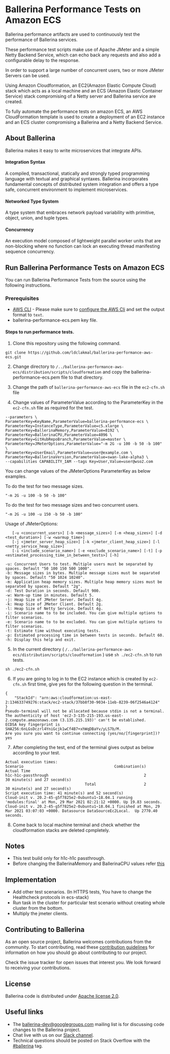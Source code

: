 # Ballerina Performance Tests on Amazon ECS

Ballerina performance artifacts are used to continuously test the performance of Ballerina services.

These performance test scripts make use of Apache JMeter and a simple Netty Backend Service, which can echo back any 
requests and also add a configurable delay to the response.

In order to support a large number of concurrent users, two or more JMeter Servers can be used.

Using Amazon Cloudformation, an EC2(Amazon Elastic Compute Cloud) stack which acts as a local machine and an ECS (Amazon Elastic Container Service) stack compromising of a Netty server and Ballerina service are created.

To fully automate the performance tests on amazon ECS, an AWS CloudFormation template is used to create a deployment of an EC2 
instance and an ECS cluster compromising a Ballerina and a Netty Backend Service.

## About Ballerina

Ballerina makes it easy to write microservices that integrate APIs.

#### Integration Syntax
A compiled, transactional, statically and strongly typed programming language with textual and graphical syntaxes. Ballerina incorporates fundamental concepts of distributed system integration and offers a type safe, concurrent environment to implement microservices.

#### Networked Type System
A type system that embraces network payload variability with primitive, object, union, and tuple types.

#### Concurrency
An execution model composed of lightweight parallel worker units that are non-blocking where no function can lock an executing thread manifesting sequence concurrency.

## Run Ballerina Performance Tests on Amazon ECS

You can run Ballerina Performance Tests from the source using the following instructions.

### Prerequisites

* [AWS CLI](https://aws.amazon.com/cli/) - Please make sure to [configure the AWS Cli](https://docs.aws.amazon.com/cli/latest/userguide/cli-chap-getting-started.html)
and set the output format to `text`.
* ballerina-performance-ecs.pem key file.

#### Steps to run performance tests.

1. Clone this repository using the following command.

```
git clone https://github.com/ldclakmal/ballerina-performance-aws-ecs.git
```

2. Change directory to `/../ballerina-performance-aws-ecs/distribution/scripts/cloudformation` and copy the ballerina-performance-ecs.pem file to that directory.

3. Change the path of `ballerina-performance-aws-ecs` file in the `ec2-cfn.sh` file

4. Change values of ParameterValue according to the ParameterKey in the `ec2-cfn.sh` file as required for the test.

```
--parameters \
ParameterKey=KeyName,ParameterValue=ballerina-performance-ecs \
ParameterKey=InstanceType,ParameterValue=c5.xlarge \
ParameterKey=BallerinaMemory,ParameterValue=8192 \
ParameterKey=BallerinaCPU,ParameterValue=4096 \
ParameterKey=GitHubRepoBranch,ParameterValue=master \
ParameterKey=JMeterOptions,ParameterValue="-m 2G -u 100 -b 50 -b 100" \
ParameterKey=UserEmail,ParameterValue=user@example.com \
ParameterKey=BallerinaVersion,ParameterValue=swan-lake-alpha3 \
--capabilities CAPABILITY_IAM --tags Key=User,Value=user@wso2.com
```

You can change values of the JMeterOptions ParameterKey as below examples.

To do the test for two message sizes.
```
"-m 2G -u 100 -b 50 -b 100"
```
To do the test for two message sizes and two concurrent users.
```
"-m 2G -u 100 -u 150 -b 50 -b 100"
```

Usage of JMeterOptions: 

```
   [-u <concurrent_users>] [-b <message_sizes>] [-m <heap_sizes>] [-d <test_duration>] [-w <warmup_time>]
   [-j <jmeter_server_heap_size>] [-k <jmeter_client_heap_size>] [-l <netty_service_heap_size>]
   [-i <include_scenario_name>] [-e <exclude_scenario_name>] [-t] [-p <estimated_processing_time_in_between_tests>] [-h]

-u: Concurrent Users to test. Multiple users must be separated by spaces. Default "50 100 150 500 1000".
-b: Message sizes in bytes. Multiple message sizes must be separated by spaces. Default "50 1024 10240".
-m: Application heap memory sizes. Multiple heap memory sizes must be separated by spaces. Default "2g".
-d: Test Duration in seconds. Default 900.
-w: Warm-up time in minutes. Default 5.
-j: Heap Size of JMeter Server. Default 4g.
-k: Heap Size of JMeter Client. Default 2g.
-l: Heap Size of Netty Service. Default 4g.
-i: Scenario name to to be included. You can give multiple options to filter scenarios.
-e: Scenario name to to be excluded. You can give multiple options to filter scenarios.
-t: Estimate time without executing tests.
-p: Estimated processing time in between tests in seconds. Default 60.
-h: Display this help and exit.
```

5. In the current directory ( `/../ballerina-performance-aws-ecs/distribution/scripts/cloudformation` ) use `sh ./ec2-cfn.sh` to run tests. 

```
sh ./ec2-cfn.sh
```

6. If you are going to log in to the EC2 instance which is created by `ec2-cfn.sh` first time, give yes for the following question in the terminal.

```
{
    "StackId": "arn:aws:cloudformation:us-east-2:134633749276:stack/ec2-stack/37bb8f30-9034-11eb-8239-06f2546a4124"
}
Pseudo-terminal will not be allocated because stdin is not a terminal.
The authenticity of host 'ec2-3-135-215-193.us-east-2.compute.amazonaws.com (3.135.215.193)' can't be established.
ECDSA key fingerprint is SHA256:6nLGsDczrl4YniGcjk1wCf4B7+xhWqDBaYv/yLS7b/M.
Are you sure you want to continue connecting (yes/no/[fingerprint])? yes
```

7. After completing the test, end of the terminal gives output as below according to your test.

```
Actual execution times:
Scenario                                        Combination(s)                                         Actual Time
h1c-h1c-passthrough                                          2                       30 minute(s) and 27 second(s)
                                   Total                     2                       30 minute(s) and 27 second(s)
Script execution time: 41 minute(s) and 52 second(s)
Cloud-init v. 20.2-45-g5f7825e2-0ubuntu1~18.04.1 running 'modules:final' at Mon, 29 Mar 2021 02:21:12 +0000. Up 19.83 seconds.
Cloud-init v. 20.2-45-g5f7825e2-0ubuntu1~18.04.1 finished at Mon, 29 Mar 2021 03:07:03 +0000. Datasource DataSourceEc2Local.  Up 2770.40 seconds.
```

8. Come back to local machine terminal and check whether the cloudformation stacks are deleted cpmpletely.

## Notes

- This test build only for h1c-h1c passthrough.
- Before changing the BallerinaMemory and BallerinaCPU values refer [this](https://docs.aws.amazon.com/AmazonECS/latest/developerguide/task-cpu-memory-error.html)

## Implementation

- Add other test scenarios. (In HTTPS tests, You have to change the Healthcheck protocols in ecs-stack)
- Run task in the cluster for particular test scenario without creating whole cluster from the bottom.
- Multiply the jmeter clients.

## Contributing to Ballerina

As an open source project, Ballerina welcomes contributions from the community. To start contributing, read these [contribution guidelines](https://github.com/ballerina-platform/ballerina-lang/blob/master/CONTRIBUTING.md) for information on how you should go about contributing to our project.

Check the issue tracker for open issues that interest you. We look forward to receiving your contributions.

## License

Ballerina code is distributed under [Apache license 2.0](https://github.com/ballerina-platform/ballerina-lang/blob/master/LICENSE).

## Useful links

* The ballerina-dev@googlegroups.com mailing list is for discussing code changes to the Ballerina project.
* Chat live with us on our [Slack channel](https://ballerina-platform.slack.com/).
* Technical questions should be posted on Stack Overflow with the [#ballerina](https://stackoverflow.com/questions/tagged/ballerina) tag.